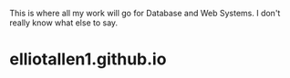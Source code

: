 This is where all my work will go for Database and Web Systems. I don't really know what else to say.
# elliotallen1.github.io
